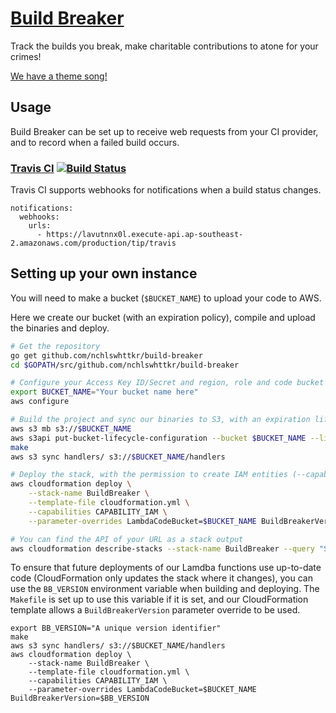 # [Build Breaker](https://twitter.com/nchlswhttkr/status/1121322470592499713)

Track the builds you break, make charitable contributions to atone for your crimes!

[We have a theme song!](https://youtu.be/YPG5ASujyZg)

## Usage

Build Breaker can be set up to receive web requests from your CI provider, and to record when a failed build occurs.

### [Travis CI](https://travis-ci.org) [![Build Status](https://travis-ci.org/nchlswhttkr/build-breaker.svg?branch=master&style=flat-square)](https://travis-ci.org/nchlswhttkr/build-breaker)

Travis CI supports webhooks for notifications when a build status changes.

```
notifications:
  webhooks:
    urls:
      - https://lavutnnx0l.execute-api.ap-southeast-2.amazonaws.com/production/tip/travis

```

## Setting up your own instance

You will need to make a bucket (`$BUCKET_NAME`) to upload your code to AWS.

Here we create our bucket (with an expiration policy), compile and upload the binaries and deploy.

```sh
# Get the repository
go get github.com/nchlswhttkr/build-breaker
cd $GOPATH/src/github.com/nchlswhttkr/build-breaker

# Configure your Access Key ID/Secret and region, role and code bucket
export BUCKET_NAME="Your bucket name here"
aws configure

# Build the project and sync our binaries to S3, with an expiration lifecycle
aws s3 mb s3://$BUCKET_NAME
aws s3api put-bucket-lifecycle-configuration --bucket $BUCKET_NAME --lifecycle-configuration file://lifecycle-configuration.json
make
aws s3 sync handlers/ s3://$BUCKET_NAME/handlers

# Deploy the stack, with the permission to create IAM entities (--capabilities)
aws cloudformation deploy \
    --stack-name BuildBreaker \
    --template-file cloudformation.yml \
    --capabilities CAPABILITY_IAM \
    --parameter-overrides LambdaCodeBucket=$BUCKET_NAME BuildBreakerVersion=default

# You can find the API of your URL as a stack output
aws cloudformation describe-stacks --stack-name BuildBreaker --query "Stacks[0].Outputs[?OutputKey=='HelloWorldUrl'].OutputValue" --output text
```

To ensure that future deployments of our Lamdba functions use up-to-date code (CloudFormation only updates the stack where it changes), you can use the `BB_VERSION` environment variable when building and deploying. The `Makefile` is set up to use this variable if it is set, and our CloudFormation template allows a `BuildBreakerVersion` parameter override to be used.

```
export BB_VERSION="A unique version identifier"
make
aws s3 sync handlers/ s3://$BUCKET_NAME/handlers
aws cloudformation deploy \
    --stack-name BuildBreaker \
    --template-file cloudformation.yml \
    --capabilities CAPABILITY_IAM \
    --parameter-overrides LambdaCodeBucket=$BUCKET_NAME BuildBreakerVersion=$BB_VERSION
```
